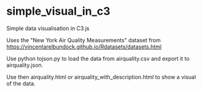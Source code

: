 # simple_visual_in_c3
Simple data visualisation in C3.js

Uses the "New York Air Quality Measurements" dataset from
https://vincentarelbundock.github.io/Rdatasets/datasets.html


Use python tojson.py to load the data from airquality.csv and export it
to airquality.json.


Use then airquality.html or airquality_with_description.html to show a
visual of the data.
